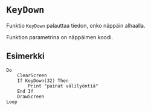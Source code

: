 `KeyDown`
==========

Funktio `KeyDown` palauttaa tiedon, onko näppäin alhaalla. 

Funktion parametrina on näppäimen koodi.

Esimerkki
----------

    Do
        ClearScreen
        If KeyDown(32) Then
            Print "painat välilyöntiä"
        End If
        DrawScreen
    Loop